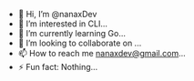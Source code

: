 - 👋 Hi, I’m @nanaxDev
- 👀 I’m interested in CLI...
- 🌱 I’m currently learning Go...
- 💞️ I’m looking to collaborate on ...
- 📫 How to reach me nanaxdev@gmail.com...
- ⚡ Fun fact: Nothing...

<!---
nanaxDev/nanaxDev is a ✨ special ✨ repository because its `README.md` (this file) appears on your GitHub profile.
You can click the Preview link to take a look at your changes.
--->
